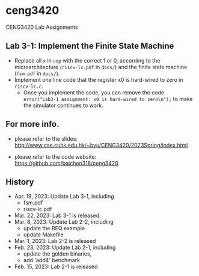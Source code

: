 # ceng3420
CENG3420 Lab Assignments

## Lab 3-1: Implement the Finite State Machine
* Replace all `x` in `uop` with the correct 1 or 0, according to the microarchitecture (`riscv-lc.pdf` in `docs/`) and the finite state machine (`fsm.pdf` in `docs/`).
* Implement one line code that the register x0 is hard-wired to zero in `riscv-lc.c`.
    - Once you implement the code, you can remove the code `error("Lab3-1 assignment: x0 is hard-wired to zero\n");` to make the simulator continues to work.

## For more info.

- please refer to the slides: http://www.cse.cuhk.edu.hk/~byu/CENG3420/2023Spring/index.html

- please refer to the code website: https://github.com/baichen318/ceng3420

## History
* Apr. 19, 2023: Update Lab 3-1, including
	- fsm.pdf
	- riscv-lc.pdf
* Mar. 22, 2023: Lab 3-1 is released.
* Mar.  8, 2023: Update Lab 2-2, including
    - update the BEQ example
    - update Makefile
* Mar.  1, 2023: Lab 2-2 is released
* Feb. 23, 2023: Update Lab 2-1, including
    - update the golden binaries,
    - add 'add4' benchmark
* Feb. 15, 2023: Lab 2-1 is released
